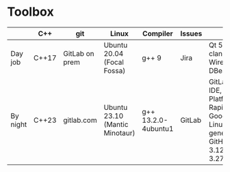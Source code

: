 # Toolbox
| | C++ | git | Linux | Compiler | Issues | Misc |
| --- | --- | --- | --- | --- | --- | --- |
| Day job  | C++17 | GitLab on prem | Ubuntu 20.04 (Focal Fossa) | g++ 9 | Jira | Qt 5.15.2, CMake, clang-format, Wirehshark, bash, DBeaver, vim |
| By night | C++23 | gitlab.com     | Ubuntu 23.10 (Mantic Minotaur) | g++ 13.2.0-4ubuntu1 | GitLab | GitLab VS Code web IDE, Google Cloud Platform (Sapphire Rapids), FIX, GoogleTest/Benchmark, Linux kernel 6.5.0-5-generic, ChatGPT 4, GitHub Copilot, Python 3.12.0rc2, CMake 3.27.4 |

